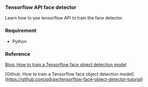### Tensorflow API face detector

Learn how to use tensorflow API to train the face detector. 

### Requirement

* Python


### Reference

[Blog: How to train a Tensorflow face object detection model](https://towardsdatascience.com/how-to-train-a-tensorflow-face-object-detection-model-3599dcd0c26f)

[Github: How to train a Tensorflow face object detection model] (https://github.com/qdraw/tensorflow-face-object-detector-tutorial)
